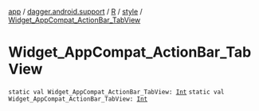 [app](../../../index.md) / [dagger.android.support](../../index.md) / [R](../index.md) / [style](index.md) / [Widget_AppCompat_ActionBar_TabView](./-widget_-app-compat_-action-bar_-tab-view.md)

# Widget_AppCompat_ActionBar_TabView

`static val Widget_AppCompat_ActionBar_TabView: `[`Int`](https://kotlinlang.org/api/latest/jvm/stdlib/kotlin/-int/index.html)
`static val Widget_AppCompat_ActionBar_TabView: `[`Int`](https://kotlinlang.org/api/latest/jvm/stdlib/kotlin/-int/index.html)